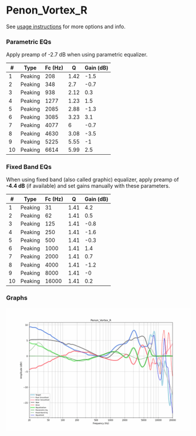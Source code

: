 # Penon_Vortex_R
See [usage instructions](https://github.com/jaakkopasanen/AutoEq#usage) for more options and info.

### Parametric EQs
Apply preamp of -2.7 dB when using parametric equalizer.

|   # | Type    |   Fc (Hz) |    Q |   Gain (dB) |
|-----|---------|-----------|------|-------------|
|   1 | Peaking |       208 | 1.42 |        -1.5 |
|   2 | Peaking |       348 | 2.7  |        -0.7 |
|   3 | Peaking |       938 | 2.12 |         0.3 |
|   4 | Peaking |      1277 | 1.23 |         1.5 |
|   5 | Peaking |      2085 | 2.88 |        -1.3 |
|   6 | Peaking |      3085 | 3.23 |         3.1 |
|   7 | Peaking |      4077 | 6    |        -0.7 |
|   8 | Peaking |      4630 | 3.08 |        -3.5 |
|   9 | Peaking |      5225 | 5.55 |        -1   |
|  10 | Peaking |      6614 | 5.99 |         2.5 |

### Fixed Band EQs
When using fixed band (also called graphic) equalizer, apply preamp of **-4.4 dB** (if available) and set gains manually with these parameters.

|   # | Type    |   Fc (Hz) |    Q |   Gain (dB) |
|-----|---------|-----------|------|-------------|
|   1 | Peaking |        31 | 1.41 |         4.2 |
|   2 | Peaking |        62 | 1.41 |         0.5 |
|   3 | Peaking |       125 | 1.41 |        -0.8 |
|   4 | Peaking |       250 | 1.41 |        -1.6 |
|   5 | Peaking |       500 | 1.41 |        -0.3 |
|   6 | Peaking |      1000 | 1.41 |         1.4 |
|   7 | Peaking |      2000 | 1.41 |         0.7 |
|   8 | Peaking |      4000 | 1.41 |        -1.2 |
|   9 | Peaking |      8000 | 1.41 |        -0   |
|  10 | Peaking |     16000 | 1.41 |         0.2 |

### Graphs
![](./Penon_Vortex_R.png)
